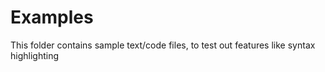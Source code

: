 # Examples
<p>This folder contains sample text/code files, to test out features like syntax highlighting</p>
